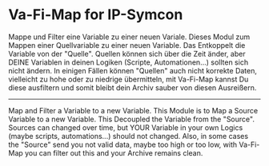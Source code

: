 # Va-Fi-Map for IP-Symcon

Mappe und Filter eine Variable zu einer neuen Variale.
Dieses Modul zum Mappen einer Quellvariable zu einer neuen Variable. Das Entkoppelt die Variable von der "Quelle". Quellen können sich über die Zeit änder, aber DEINE Variablen in deinen Logiken (Scripte, Automationen...) sollten sich nicht ändern.
In einigen Fällen können "Quellen" auch nicht korrekte Daten, vielleicht zu hohe oder zu niedrige übermitteln, mit Va-Fi-Map kannst Du diese ausfiltern und somit bleibt dein Archiv sauber von diesen Ausreißern.

---

Map and Filter a Variable to a new Variable.
This Module is to Map a Source Variable to a new Variable. This Decoupled the Variable from the "Source". Sources can changed over time, but YOUR Variable in your own Logics (maybe scripts, automations...) should not changed.
Also, in some cases the "Source" send you not valid data, maybe too high or too low, with Va-Fi-Map you can filter out this and your Archive remains clean.
